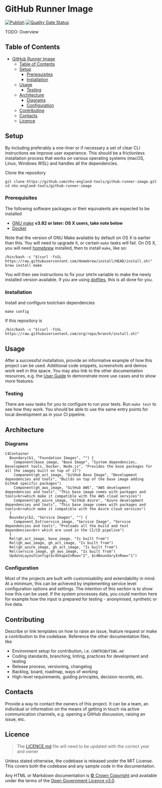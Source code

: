 # GitHub Runner Image

[![Publish](https://github.com/nhs-england-tools/github-runner-image/actions/workflows/cicd-2-publish.yaml/badge.svg)](https://github.com/nhs-england-tools/github-runner-image/actions/workflows/cicd-2-publish.yaml)
[![Quality Gate Status](https://sonarcloud.io/api/project_badges/measure?project=github-runner-image&metric=alert_status)](https://sonarcloud.io/summary/new_code?id=github-runner-image)

TODO: Overview

## Table of Contents

- [GitHub Runner Image](#github-runner-image)
  - [Table of Contents](#table-of-contents)
  - [Setup](#setup)
    - [Prerequisites](#prerequisites)
    - [Installation](#installation)
  - [Usage](#usage)
    - [Testing](#testing)
  - [Architecture](#architecture)
    - [Diagrams](#diagrams)
    - [Configuration](#configuration)
  - [Contributing](#contributing)
  - [Contacts](#contacts)
  - [Licence](#licence)

## Setup

By including preferably a one-liner or if necessary a set of clear CLI instructions we improve user experience. This should be a frictionless installation process that works on various operating systems (macOS, Linux, Windows WSL) and handles all the dependencies.

Clone the repository

```shell
git clone https://github.com/nhs-england-tools/github-runner-image.git
cd nhs-england-tools/github-runner-image
```

### Prerequisites

The following software packages or their equivalents are expected to be installed

- [GNU make](https://www.gnu.org/software/make/) **v3.82 or later: OS X users, take note below**
- [Docker](https://www.docker.com/)

Note that the version of GNU Make available by default on OS X is earlier than this.  You will need to upgrade it, or certain `make` tasks will fail. On OS X, you will need [homebrew](https://brew.sh/) installed, then to install `make`, like so:

```shell
/bin/bash -c "$(curl -fsSL https://raw.githubusercontent.com/Homebrew/install/HEAD/install.sh)"
brew install make
```

You will then see instructions to fix your `$PATH` variable to make the newly installed version available.
If you are using [dotfiles](https://github.com/nhs-england-tools/dotfiles), this is all done for you.

### Installation

Install and configure toolchain dependencies

```shell
make config
```

If this repository is

```shell
/bin/bash -c "$(curl -fsSL https://raw.githubusercontent.com/org/repo/branch/install.sh)"
```

## Usage

After a successful installation, provide an informative example of how this project can be used. Additional code snippets, screenshots and demos work well in this space. You may also link to the other documentation resources, e.g. the [User Guide](./docs/user-guide.md) to demonstrate more use cases and to show more features.

### Testing

There are `make` tasks for you to configure to run your tests. Run `make test` to see how they work.  You should be able to use the same entry points for local development as in your CI pipeline.

## Architecture

### Diagrams

```mermaid
C4Container
  Boundary(b1, "Foundation Images", "") {
    Component(base_image, "Base Image", "System dependencies, Development tools, Docker, Node.js", "Provides the base packages for all the images built on top of it")
    Component(gh_act_image, "GitHub Base Image", "Development dependencies and tools", "Builds on top of the base image adding GitHub specific packages")
    Component(gh_aws_image, "GitHub AWS", "AWS development dependencies and tools", "This base image comes with packages and tools<br>which make it compatible with the AWS cloud services")
    Component(gh_azure_image, "GitHub Azure", "Azure development dependencies and tools", "This base image comes with packages and tools<br>which make it compatible with the Azure cloud services")
  }
  Boundary(b2, "Service Images", "") {
    Component_Ext(service_image, "Service Image", "Service dependencies and tools", "Preloads all the build and test dependencies<br> which are used in the CI/CD pipeline")
  }
  Rel(gh_act_image, base_image, "Is built from")
  Rel(gh_aws_image, gh_act_image, "Is built from")
  Rel(gh_azure_image, gh_act_image, "Is built from")
  Rel(service_image, gh_aws_image, "Is built from")
  UpdateLayoutConfig($c4ShapeInRow="2", $c4BoundaryInRow="1")
```

### Configuration

Most of the projects are built with customisability and extendability in mind. At a minimum, this can be achieved by implementing service level configuration options and settings. The intention of this section is to show how this can be used. If the system processes data, you could mention here for example how the input is prepared for testing - anonymised, synthetic or live data.

## Contributing

Describe or link templates on how to raise an issue, feature request or make a contribution to the codebase. Reference the other documentation files, like

- Environment setup for contribution, i.e. `CONTRIBUTING.md`
- Coding standards, branching, linting, practices for development and testing
- Release process, versioning, changelog
- Backlog, board, roadmap, ways of working
- High-level requirements, guiding principles, decision records, etc.

## Contacts

Provide a way to contact the owners of this project. It can be a team, an individual or information on the means of getting in touch via active communication channels, e.g. opening a GitHub discussion, raising an issue, etc.

## Licence

> The [LICENCE.md](./LICENCE.md) file will need to be updated with the correct year and owner

Unless stated otherwise, the codebase is released under the MIT License. This covers both the codebase and any sample code in the documentation.

Any HTML or Markdown documentation is [© Crown Copyright](https://www.nationalarchives.gov.uk/information-management/re-using-public-sector-information/uk-government-licensing-framework/crown-copyright/) and available under the terms of the [Open Government Licence v3.0](https://www.nationalarchives.gov.uk/doc/open-government-licence/version/3/).
